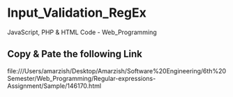 # Input_Validation_RegEx
JavaScript, PHP &amp; HTML Code - Web_Programming


<h2>Copy & Pate the following Link</h2>
file:///Users/amarzish/Desktop/Amarzish/Software%20Engineering/6th%20Semester/Web_Programming/Regular-expressions-Assignment/Sample/146170.html
